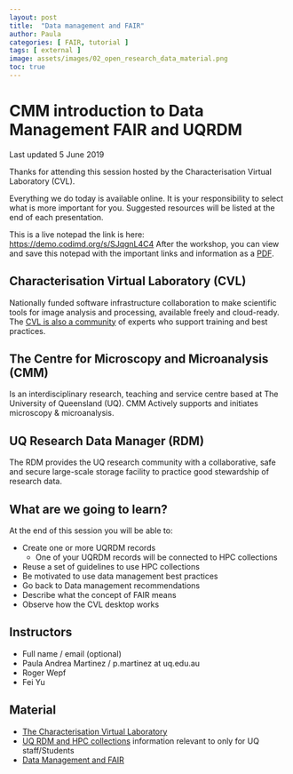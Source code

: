 ```yaml
---
layout: post
title:  "Data management and FAIR"
author: Paula
categories: [ FAIR, tutorial ]
tags: [ external ]
image: assets/images/02_open_research_data_material.png
toc: true
---
```

# CMM introduction to Data Management FAIR and UQRDM

Last updated 5 June 2019

Thanks for attending this session hosted by the Characterisation Virtual Laboratory (CVL).

Everything we do today is available online. It is your responsibility to select what is more important for you.
Suggested resources will be listed at the end of each presentation.

This is a live notepad the link is here: https://demo.codimd.org/s/SJqgnL4C4
After the workshop, you can view and save this notepad with the important links and information as a [PDF](https://gitprint.com/Characterisation-Virtual-Laboratory/CVL_Community/blob/master/_posts/CMM19/2019-06-05-UQRDM-FAIR.md).

## Characterisation Virtual Laboratory (CVL)

Nationally funded software infrastructure collaboration
to make scientific tools for image analysis and processing, available freely and cloud-ready. The [CVL is also a community](https://characterisation-virtual-laboratory.github.io/CVL_Community/about) of experts who support training and best practices.

## The Centre for Microscopy and Microanalysis (CMM)

Is an interdisciplinary research, teaching and service centre based at The University of Queensland (UQ).
CMM Actively supports and initiates microscopy & microanalysis.

## UQ Research Data Manager (RDM)

The RDM provides the UQ research community with a collaborative, safe and secure large-scale storage facility to practice good stewardship of research data.

## What are we going to learn?

At the end of this session you will be able to:

* Create one or more UQRDM records
    * One of your UQRDM records will be connected to HPC collections
* Reuse a set of guidelines to use HPC collections
* Be motivated to use data management best practices
* Go back to Data management recommendations
* Describe what the concept of FAIR means
* Observe how the CVL desktop works

## Instructors

* Full name / email (optional)
* Paula Andrea Martinez / p.martinez at uq.edu.au
* Roger Wepf
* Fei Yu

## Material

* [The Characterisation Virtual Laboratory](https://demo.codimd.org/p/SJlh1PQAV#/)
* [UQ RDM and HPC collections](https://demo.codimd.org/p/Bygd78qXRV#/) information relevant to only for UQ staff/Students
* [Data Management and FAIR](https://demo.codimd.org/p/BJF9kXGRN#/)
